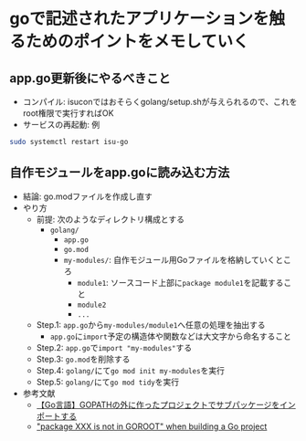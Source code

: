 # goで記述されたアプリケーションを触るためのポイントをメモしていく

## app.go更新後にやるべきこと
* コンパイル: isuconではおそらくgolang/setup.shが与えられるので、これをroot権限で実行すればOK
* サービスの再起動: 例

```bash
sudo systemctl restart isu-go
```

## 自作モジュールをapp.goに読み込む方法
* 結論: go.modファイルを作成し直す
* やり方
  * 前提: 次のようなディレクトリ構成とする
    * `golang/`
      * `app.go`
      * `go.mod`
      * `my-modules/`: 自作モジュール用Goファイルを格納していくところ
        * `module1`: ソースコード上部に`package module1`を記載すること
        * `module2`
        * `...`
  * Step.1: `app.go`から`my-modules/module1`へ任意の処理を抽出する
    * `app.go`に`import`予定の構造体や関数などは大文字から命名すること
  * Step.2: `app.go`で`import "my-modules"`する
  * Step.3: `go.mod`を削除する
  * Step.4: `golang/`にて`go mod init my-modules`を実行
  * Step.5: `golang/`にて`go mod tidy`を実行
* 参考文献
  * [【Go言語】GOPATHの外に作ったプロジェクトでサブパッケージをインポートする](https://zenn.dev/turara/articles/golang-import-subpackages)
  * ["package XXX is not in GOROOT" when building a Go project](https://stackoverflow.com/questions/61845013/package-xxx-is-not-in-goroot-when-building-a-go-project)